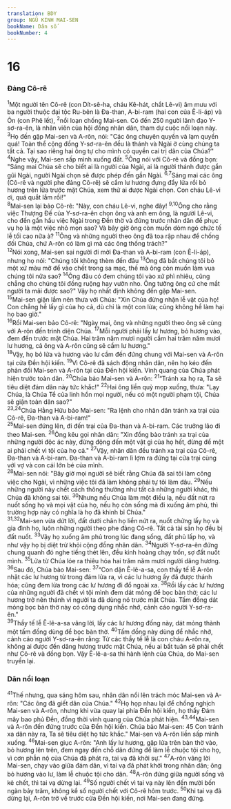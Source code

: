 ```yaml
---
translation: BDY
group: NGŨ KINH MAI-SEN
bookName: Dân số 
bookNumber: 4
---
```


<div class="title"><h1>16</h1><h3>Đảng Cô-rê</h3></div>
<span class="verse dan_16_1"><sup>1</sup>Một người tên Cô-rê (con Dít-sê-ha, cháu Kê-hát, chắt Lê-vi) âm mưu với ba người thuộc đại tộc Ru-bên là Đa-than, A-bi-ram (hai con của Ê-li-áp) và Ôn (con Phê lết), </span>
<span class="verse dan_16_2"><sup>2</sup>nổi loạn chống Mai-sen. Có đến 250 người lãnh đạo Y-sơ-ra-ên, là nhân viên của hội đồng nhân dân, tham dự cuộc nổi loạn này. </span>
<span class="verse dan_16_3"><sup>3</sup>Họ đến gặp Mai-sen và A-rôn, nói: &#34;Các ông chuyên quyền và lạm quyền quá! Toàn thể cộng đồng Y-sơ-ra-ên đều là thánh và Ngài ở cùng chúng ta tất cả. Tại sao riêng hai ông tự cho mình có quyền cai trị dân của Chúa?&#34;<br/></span>
<span class="verse dan_16_4"><sup>4</sup>Nghe vậy, Mai-sen sấp mình xuống đất. </span>
<span class="verse dan_16_5"><sup>5</sup>Ông nói với Cô-rê và đồng bọn: &#34;Sáng mai Chúa sẽ cho biết ai là người của Ngài, ai là người thánh được gần gũi Ngài, người Ngài chọn sẽ được phép đến gần Ngài. </span>
<span class="verse dan_16_6 dan_16_7"><sup>6,7</sup>Sáng mai các ông (Cô-rê và người phe đảng Cô-rê) sẽ cầm lư hương đựng đầy lửa rồi bỏ hương trên lửa trước mặt Chúa, xem thử ai được Ngài chọn. Con cháu Lê-vi ơi, quá quắt lắm rồi!&#34;<br/></span>
<span class="verse dan_16_8"><sup>8</sup>Mai-sen lại bảo Cô-rê: &#34;Này, con cháu Lê-vi, nghe đây! </span>
<span class="verse dan_16_9 dan_16_10"><sup>9,10</sup>Ông cho rằng việc Thượng Đế của Y-sơ-ra-ên chọn ông và anh em ông, là người Lê-vi, cho đến gần hầu việc Ngài trong Đền thờ và đứng trước nhân dân để phục vụ họ là một việc nhỏ mọn sao? Và bây giờ ông còn muốn dòm ngó chức tế lễ tối cao nữa à? </span>
<span class="verse dan_16_11"><sup>11</sup>Ông và những người theo ông đã toa rập nhau để chống đối Chúa, chứ A-rôn có làm gì mà các ông thống trách?&#34;<br/></span>
<span class="verse dan_16_12"><sup>12</sup>Nói xong, Mai-sen sai người đi mời Đa-than và A-bi-ram (con Ê-li-áp), nhưng họ nói: &#34;Chúng tôi không thèm đến đâu </span>
<span class="verse dan_16_13"><sup>13</sup>Ông đã bắt chúng tôi bỏ một xứ màu mỡ để vào chết trong sa mạc, thế mà ông còn muốn làm vua chúng tôi nữa sao? </span>
<span class="verse dan_16_14"><sup>14</sup>Ông đâu có đem chúng tôi vào xứ phì nhiêu, cũng chẳng cho chúng tôi đồng ruộng hay vườn nho. Ông tưởng ông cứ che mắt người ta mãi được sao?&#34; Vậy họ nhất định không đến gặp Mai-sen.<br/></span>
<span class="verse dan_16_15"><sup>15</sup>Mai-sen giận lắm nên thưa với Chúa: &#34;Xin Chúa đừng nhận lễ vật của họ! Con chẳng hề lấy gì của họ cả, dù chỉ là một con lừa; cũng không hề làm hại họ bao giờ.&#34;<br/></span>
<span class="verse dan_16_16"><sup>16</sup>Rồi Mai-sen bảo Cô-rê: &#34;Ngày mai, ông và những người theo ông sẽ cùng với A-rôn đến trình diện Chúa. </span>
<span class="verse dan_16_17"><sup>17</sup>Mỗi người phải lấy lư hương, bỏ hương vào, đem đến trước mặt Chúa. Hai trăm năm mươi người cầm hai trăm năm mươi lư hương, cả ông và A-rôn cũng sẽ cầm lư hương.&#34;<br/></span>
<span class="verse dan_16_18"><sup>18</sup>Vậy, họ bỏ lửa và hương vào lư cầm đến đứng chung với Mai-sen và A-rôn tại cửa Đền hội kiến. </span>
<span class="verse dan_16_19"><sup>19</sup>Vì Cô-rê đã sách động nhân dân, nên họ kéo đến phản đối Mai-sen và A-rôn tại của Đền hội kiến. Vinh quang của Chúa phát hiện trước toàn dân. </span>
<span class="verse dan_16_20"><sup>20</sup>Chúa bảo Mai-sen và A-rôn: </span>
<span class="verse dan_16_21"><sup>21</sup>“Tránh xa họ ra, Ta sẽ tiêu diệt đám dân này tức khắc!&#34; </span>
<span class="verse dan_16_22"><sup>22</sup>Hai ông liền quỳ mọp xuống, thưa: &#34;Lạy Chúa, là Chúa Tể của linh hồn mọi người, nếu có một người phạm tội, Chúa sẽ giận toàn dân sao?&#34;<br/></span>
<span class="verse dan_16_23 dan_16_24"><sup>23,24</sup>Chúa Hằng Hữu bảo Mai-sen: &#34;Ra lệnh cho nhân dân tránh xa trại của Cô-rê, Đa-than và A-bi-ram!&#34;<br/></span>
<span class="verse dan_16_25"><sup>25</sup>Mai-sen đứng lên, đi đến trại của Đa-than và A-bi-ram. Các trưởng lão đi theo Mai-sen. </span>
<span class="verse dan_16_26"><sup>26</sup>Ông kêu gọi nhân dân: &#34;Xin đồng bào tránh xa trại của những người độc ác này, đừng động đến một vật gì của họ hết, đừng để một ai phải chết vì tội của họ cả.&#34; </span>
<span class="verse dan_16_27"><sup>27</sup>Vậy, nhân dân đều tránh xa trại của Cô-rê, Đa-than và A-bi-ram. Đa-than và A-bi-ram lì lợm ra đứng tại cửa trại cùng với vợ và con cái lớn bé của mình.<br/></span>
<span class="verse dan_16_28"><sup>28</sup>Mai-sen nói: &#34;Bây giờ mọi người sẽ biết rằng Chúa đã sai tôi làm công việc cho Ngài, vì những việc tôi đã làm không phải tự tôi làm đâu. </span>
<span class="verse dan_16_29"><sup>29</sup>Nếu những người này chết cách thông thường như tất cả những người khác, thì Chúa đã không sai tôi. </span>
<span class="verse dan_16_30"><sup>30</sup>Nhưng nếu Chúa làm một điều lạ, nếu đất nứt ra nuốt sống họ và mọi vật của họ, nếu họ còn sống mà đi xuống âm phủ, thì trường hợp này có nghĩa là họ đã khinh bỉ Chúa.&#34;<br/></span>
<span class="verse dan_16_31 dan_16_32"><sup>31,32</sup>Mai-sen vừa dứt lời, đất dưới chân họ liền nứt ra, nuốt chửng lấy họ và gia đình họ, luôn những người theo phe đảng Cô-rê. Tất cả tài sản họ đều bị đất nuốt. </span>
<span class="verse dan_16_33"><sup>33</sup>Vậy họ xuống âm phủ trong lúc đang sống, đất phủ lấp họ, và như vậy họ bị diệt trừ khỏi cộng đồng nhân dân. </span>
<span class="verse dan_16_34"><sup>34</sup>Người Y-sơ-ra-ên đứng chung quanh đó nghe tiếng thét lên, đều kinh hoàng chạy trốn, sợ đất nuốt mình. </span>
<span class="verse dan_16_35"><sup>35</sup>Lửa từ Chúa lóe ra thiêu hóa hai trăm năm mươi người dâng hương.<br/></span>
<span class="verse dan_16_36"><sup>36</sup>Sau đó, Chúa bảo Mai-sen: </span>
<span class="verse dan_16_37"><sup>37</sup>“Con dặn Ê-lê-a-sa, con thầy tế lễ A-rôn nhặt các lư hương từ trong đám lửa ra, vì các lư hương ấy đã được thánh hóa; cũng đem lửa trong các lư hương đi đổ ngoài xa. </span>
<span class="verse dan_16_38"><sup>38</sup>Rồi lấy các lư hương của những người đã chết vì tội mình đem dát mỏng để bọc bàn thờ; các lư hương trở nên thánh vì người ta đã dùng nó trước mặt Chúa. Tấm đồng dát mỏng bọc bàn thờ này có công dụng nhắc nhở, cảnh cáo người Y-sơ-ra-ên.&#34;<br/></span>
<span class="verse dan_16_39"><sup>39</sup>Thầy tế lễ Ê-lê-a-sa vâng lời, lấy các lư hương đống này, dát mỏng thành một tấm đồng dùng để bọc bàn thờ. </span>
<span class="verse dan_16_40"><sup>40</sup>Tấm đồng này dùng để nhắc nhở, cảnh cáo người Y-sơ-ra-ên rằng: Từ các thầy tế lễ là con cháu A-rôn ra, không ai được đến dâng hương trước mặt Chúa, nếu ai bất tuân sẽ phải chết như Cô-rê và đồng bọn. Vậy Ê-lê-a-sa thi hành lệnh của Chúa, do Mai-sen truyền lại.</span>
<div class="title"><h3>Dân nổi loạn</h3></div>
<span class="verse dan_16_41"><sup>41</sup>Thế nhưng, qua sáng hôm sau, nhân dân nổi lên trách móc Mai-sen và A-rôn: &#34;Các ông đã giết dân của Chúa.&#34; </span>
<span class="verse dan_16_42"><sup>42</sup>Họ họp nhau lại để chống nghịch Mai-sen và A-rôn, nhưng khi vừa quay lại phía Đền hội kiến, họ thấy Đám mây bao phủ Đền, đồng thời vinh quang của Chúa phát hiện. </span>
<span class="verse dan_16_43 dan_16_44"><sup>43,44</sup>Mai-sen và A-rôn đến đứng trước cửa Đền hội kiến. Chúa bảo Mai-sen: 45 Con tránh xa dân này ra, Ta sẽ tiêu diệt họ tức khắc.&#34; Mai-sen và A-rôn liền sấp mình xuống. </span>
<span class="verse dan_16_46"><sup>46</sup>Mai-sen giục A-rôn: &#34;Anh lấy lư hương, gặp lửa trên bàn thờ vào, bỏ hương lên trên, đem ngay đến chỗ dân đứng để làm lễ chuộc tội cho họ, vì cơn phẫn nộ của Chúa đã phát ra, tai vạ đã khởi sự.&#34; </span>
<span class="verse dan_16_47"><sup>47</sup>A-rôn vâng lời Mai-sen, chạy vào giữa đám dân, vì tai vạ đã phát khởi trong nhân dân; ông bỏ hương vào lư, làm lễ chuộc tội cho dân. </span>
<span class="verse dan_16_48"><sup>48</sup>A-rôn đứng giữa người sống và kẻ chết, thì tai vạ dừng lại. </span>
<span class="verse dan_16_49"><sup>49</sup>Số người chết vì tai vạ này lên đến mười bốn ngàn bảy trăm, không kể số người chết với Cô-rê hôm trước. </span>
<span class="verse dan_16_50"><sup>50</sup>Khi tai vạ đã dừng lại, A-rôn trở về trước cửa Đền hội kiến, nơi Mai-sen đang đứng.</span>
